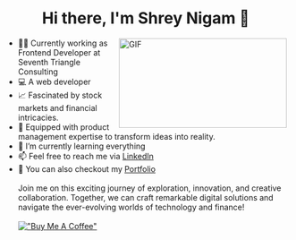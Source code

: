 <h1 align="center"> Hi there, I'm Shrey Nigam 👋</h1>

<img align="right" alt="GIF" src="https://user-images.githubusercontent.com/54352598/178420933-0702e404-13a0-4459-8db4-691aee4a6f14.gif" width="300" height="160" />

- 👨‍💻 Currently working as Frontend Developer at Seventh Triangle Consulting 
- 💻 A web developer
- 📈 Fascinated by stock markets and financial intricacies.
- 🚀 Equipped with product management expertise to transform ideas into reality.
- 🌱 I’m currently learning everything 
- 📫 Feel free to reach me via [LinkedIn](https://www.linkedin.com/in/shrey6162/)
- 🤗 You can also checkout my [Portfolio](https://shrey6162.netlify.app/)
<br><br>
  Join me on this exciting journey of exploration, innovation, and creative collaboration. Together, we can craft remarkable digital solutions and navigate the ever-evolving worlds of technology and finance!
  <br><br>
[!["Buy Me A Coffee"](https://www.buymeacoffee.com/assets/img/custom_images/orange_img.png)](https://www.buymeacoffee.com/shreynigam)
